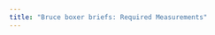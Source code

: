 ```yaml
---
title: "Bruce boxer briefs: Required Measurements"
---
```


<PatternMeasurements pattern='bruce' />
